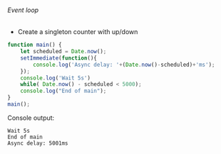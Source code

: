 ###### Event loop

* Create a singleton counter with up/down 

```javascript
function main() {
    let scheduled = Date.now();
    setImmediate(function(){
        console.log('Async delay: '+(Date.now()-scheduled)+'ms');
    });
    console.log('Wait 5s')
    while( Date.now() - scheduled < 5000);
    console.log("End of main");
}
main();
```
Console output:
```
Wait 5s
End of main
Async delay: 5001ms
```
